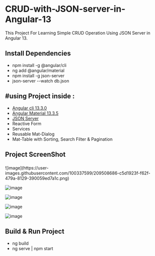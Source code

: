 # CRUD-with-JSON-server-in-Angular-13
<p>This Project For Learning Simple CRUD Operation Using JSON Server in Angular 13. </p>

<h2>Install Dependencies</h2>
<ul>
  <li>npm install -g @angular/cli</li>
  <li>ng add @angular/material</li>
  <li>npm install -g json-server</li>
  <li>json-server --watch db.json</li>
</ul>

<h2>#using Project inside :</h2>
<ul>
  <li><a href="https://angular.io/cli">Angular cli 13.3.0</a></li>
  <li><a href="https://v13.material.angular.io/components/categories">Angular Material 13.3.5</a></li>
  <li><a href="https://www.npmjs.com/package/json-server">JSON Server</a></li>
  <li>Reactive Form</li>
  <li>Services</li>
  <li>Reusable Mat-Dialog</li>
  <li>Mat-Table with Sorting, Search Filter & Pagination</li>
</ul>

<h2>Project ScreenShot</h2>
<h3></h3>
![image](https://user-images.githubusercontent.com/100337599/209508686-c5d1923f-f62f-479a-8129-390059ed7a1c.png)

![image](https://user-images.githubusercontent.com/100337599/209509100-9075b651-6e84-42e7-beb1-7a285b75b941.png)

![image](https://user-images.githubusercontent.com/100337599/209509031-10670db6-7f0c-4f9f-b7a9-939e4e2ce1b1.png)

![image](https://user-images.githubusercontent.com/100337599/209509424-4bd82013-b85d-45df-8b69-75cad09869c1.png)

![image](https://user-images.githubusercontent.com/100337599/209509543-71bafb61-cc39-43f8-bb9e-50162c6e471c.png)


<h2>Build & Run Project</h2>
<ul>
  <li>ng build</li>
  <li>ng serve | npm start</li>
</ul>






